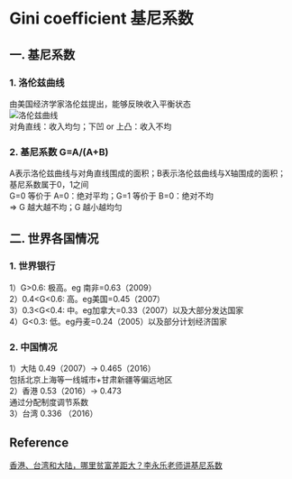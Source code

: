 # Gini coefficient 基尼系数  
## 一. 基尼系数  
### 1. 洛伦兹曲线
由美国经济学家洛伦兹提出，能够反映收入平衡状态  
![洛伦兹曲线](https://bkimg.cdn.bcebos.com/pic/b3b7d0a20cf431ad27e70ddd4036acaf2edd9819@wm_1,g_7,k_d2F0ZXIvYmFpa2U4MA==,xp_5,yp_5)  
对角直线：收入均匀；下凹 or 上凸：收入不均   

### 2. 基尼系数 G=A/(A+B)
A表示洛伦兹曲线与对角直线围成的面积；B表示洛伦兹曲线与X轴围成的面积；  
基尼系数属于0，1之间  
G=0 等价于 A=0：绝对平均；G=1 等价于 B=0：绝对不均  
=> G 越大越不均；G 越小越均匀  

## 二. 世界各国情况
### 1. 世界银行
1）G>0.6: 极高。eg 南非=0.63（2009）  
2）0.4<G<0.6: 高。eg美国=0.45（2007）  
3）0.3<G<0.4: 中。eg加拿大=0.33（2007）以及大部分发达国家    
4）G<0.3: 低。eg丹麦=0.24（2005）以及部分计划经济国家  
### 2. 中国情况  
1）大陆 0.49（2007）-> 0.465（2016）  
包括北京上海等一线城市+甘肃新疆等偏远地区  
2）香港 0.53（2016）-> 0.473  
通过分配制度调节系数  
3）台湾 0.336 （2016）  

## Reference
[香港、台湾和大陆，哪里贫富差距大？李永乐老师讲基尼系数](https://www.bilibili.com/video/av68279979)
